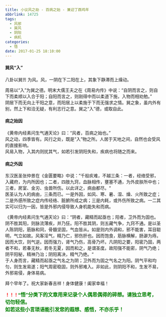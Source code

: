 ```yaml
---
title: 小议风之劫 - 百病之始 - 兼迎丁酉鸡年
abbrlink: 14725
tags:
  - 风邪
  - 巽风
  - 阴阳
  - 病机
categories:
  - 悟
date: 2017-01-25 18:10:00
---
```

#### 巽风“入”  
八卦以巽☴ 为风。风，一阴在下二阳在上，其象下静滞而上燥动。  

周易以“入”为巽之德。明末大儒王夫之在《周易内传》中说：“自阴而言之，则自下而柔顺以入合于阳；自阳而言之，则刚得中而以柔道下施，入物而相劝勉。”  
阴居下而无向上干阳之意，而阳居上以柔施于下而无强求之情。巽之象，虽内外有别，然上下和洽无疑，有利志行之意。巽之“入”德，或取自此。  

#### 病之始因  
《黄帝内经素问生气通天论》曰：“风者，百病之始也。”  
风之动，四季皆有。风行之处，既是“入”物之所。人居于天地之间，自然也会受风的直接影响。  
风易入物，入其内则扰其气，如若引发阴阳失和，疾病也将随之而来。  

#### 病之外因  
东汉医圣张仲景在《金匮要略》中说：”千般疢难，不越三条：一者，经络受邪，入藏府，为内所因也；二者，四肢九窍，血脉相传，壅塞不通，为外皮肤所中也；三者，房室、金刃、虫兽所伤。以此详之，病由都尽。“  
医圣认为人的病由，三条而已。一是外因，如风、寒、暑、湿、燥、火所致之症；二是外感所致之症内传经络、脏腑所成之病；三是内耗，或外伤所致之病。一二其实可以归为一因，皆是外邪内侵导致人身机能失和而病。  

《黄帝内经素问生气通天论》曰：“阴者，藏精而起亟也；阳者，卫外而为固也。阴不胜其阳，则脉流薄疾，并乃狂。阳不胜其阴，则五藏气争，九窍不通。是以圣人陈阴阳，筋脉和同，骨髓坚固，气血皆从。如是则内外调和，邪不能害，耳目聪明，气立如故。风客淫气，精乃亡，邪伤肝也。因而饱食，筋脉横解，肠澼为痔。因而大饮，则气逆。因而强力，肾气乃伤，高骨乃坏。凡阴阳之要，阳密乃固，两者不和，若春无秋，若冬无夏，因而和之，是谓圣度。故阳强不能密，阴气乃绝；阴平阳秘，精神乃治；阴阳离决，精气乃绝。“  
于人身而言，藏精而起亟之气名之为阴；卫外而为固之气名之为阳。阴气平和均匀，则生发易遂；阳气周密稳固，则外邪难入。非如此，则阴阳不和，生发不易，外邪易侵，身体易病。  

拜个早年了。祝大家新春吉祥！身体健康！阖家幸福！  

**<font color=red>！！！</font><font color=green face=微软雅黑 size=3>“悟”分类下的文章用来记录个人偶思偶得的碎想。请独立思考，切勿轻信。  
如若这些小言琐语能引发您的遐想、感悟，不亦乐乎！</font>**